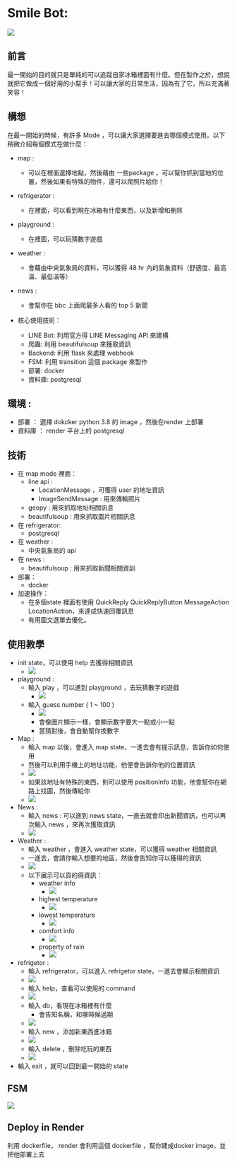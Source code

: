 # Smile Bot:
![](https://i.imgur.com/iUTvnrR.png)


## 前言
最一開始的目的就只是單純的可以追蹤自家冰箱裡面有什麼。但在製作之於，想說就把它做成一個好用的小幫手！可以讓大家的日常生活，因為有了它，所以充滿著笑容！

## 構想
在最一開始的時候，有許多 Mode ，可以讓大家選擇要進去哪個模式使用。以下稍微介紹每個模式在做什麼：
* map : 
    * 可以在裡面選擇地點，然後藉由 一些package ，可以幫你抓到當地的位置，然後如果有特殊的物件，還可以爬照片給你！
* refrigerator : 
    * 在裡面，可以看到現在冰箱有什麼東西，以及新增和刪除
* playground : 
    * 在裡面，可以玩猜數字遊戲
* weather : 
    * 會藉由中央氣象局的資料，可以獲得 48 hr 內的氣象資料（舒適度、最高溫、最低溫等）
* news :
    * 會幫你在 bbc 上面爬最多人看的 top 5 新聞

* 核心使用技術：
    * LINE Bot: 利用官方得 LINE Messaging API 來建構
    * 爬蟲: 利用 beautifulsoup 來獲取資訊
    * Backend: 利用 flask 來處理 webhook
    * FSM: 利用 transition 這個 package 來製作
    * 部署: docker
    * 資料庫: postgresql
## 環境 : 
* 部署 ： 選擇 dokcker python 3.8 的 image ，然後在render 上部署
* 資料庫 ： render 平台上的 postgresql

## 技術
* 在 map mode 裡面：
    * line api : 
        * LocationMessage ，可獲得 user 的地址資訊
        * ImageSendMessage : 用來傳輸照片
    * geopy : 用來抓取地址相關訊息
    * beautifulsoup : 用來抓取圖片相關訊息
* 在 refrigerator:
    * postgresql 
* 在 weather :
    * 中央氣象局的 api
* 在 news : 
    * beautifulsoup : 用來抓取新聞相關資訓
* 部署：
    * docker
* 加速操作：
   * 在多個state 裡面有使用 QuickReply QuickReplyButton MessageAction LocationAction，來達成快速回覆訊息
   * 有用圖文選單去優化。

## 使用教學
* init state，可以使用 help 去獲得相關資訊
    * ![](https://i.imgur.com/FT4VmTS.png)
* playground : 
    * 輸入 play ，可以進到 playground ，去玩猜數字的遊戲
        * ![](https://i.imgur.com/a3d7MrQ.png)
    * 輸入 guess number ( 1 ~ 100 )
        * ![](https://i.imgur.com/iObIAKE.png)
        * 會像圖片顯示一樣，會顯示數字要大一點或小一點
        * 當猜對後，會自動幫你換數字
* Map : 
    * 輸入 map 以後，會進入 map state，一進去會有提示訊息，告訴你如何使用
    * 然後可以利用手機上的地址功能，他便會告訴你他的位置資訊
    * ![](https://i.imgur.com/8pUksHD.jpg)
    * 如果該地址有特殊的東西，則可以使用 positionInfo 功能，他會幫你在網路上找圖，然後傳給你
    * ![](https://i.imgur.com/4E7yOye.jpg)
* News : 
    * 輸入 news : 可以進到 news state，一進去就會印出新聞資訊，也可以再次輸入 news ，來再次獲取資訊
    * ![](https://i.imgur.com/dY3IloW.png)
* Weather : 
    * 輸入 weather ，會進入 weather state，可以獲得 weather 相關資訊
    * 一進去，會請你輸入想要的地區，然後會告知你可以獲得的資訊
    * ![](https://i.imgur.com/4mAHXLm.png)
    * 以下展示可以貨的得資訊：
        * weather info
            * ![](https://i.imgur.com/YdVSj3U.png)
        * highest temperature
            * ![](https://i.imgur.com/CDjebwg.png)
        * lowest temperature
            * ![](https://i.imgur.com/bgsBmDK.png)
        * comfort info
            * ![](https://i.imgur.com/kzuL6zs.png)
        * property of rain
            * ![](https://i.imgur.com/pcv4Zj0.png)
* refrigetor : 
    * 輸入 refrigerator，可以進入 refrigetor state，一進去會顯示相關資訊
    * ![](https://i.imgur.com/48nCzSJ.png)
    * 輸入 help，查看可以使用的 command
    * ![](https://i.imgur.com/4mvPisI.png)
    * 輸入 db，看現在冰箱裡有什麼
        * 會告知名稱，和哪時候過期
    * ![](https://i.imgur.com/8TxetKh.png)
    * 輸入 new ，添加新東西進冰箱
    * ![](https://i.imgur.com/J4vuT2m.png)
    * 輸入 delete ，刪除吃玩的東西
    * ![](https://i.imgur.com/XuwTnvO.png)
* 輸入 exit ，就可以回到最一開始的 state

## FSM
![](https://i.imgur.com/bzCFwor.png)

## Deploy in Render
利用 dockerfile， render 會利用這個 dockerfile ，幫你建成docker image，並把他部署上去


